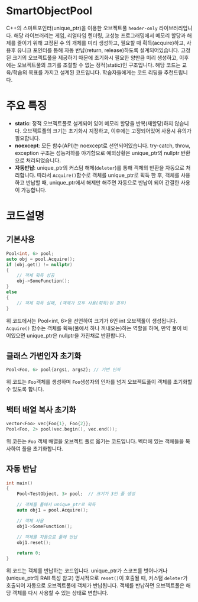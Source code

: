 # SmartObjectPool

C++의 스마트포인터(unique_ptr)을 이용한 오브젝트풀 ```header-only``` 라이브러리입니다. 해당 라이브러리는 게임, 리얼타임 렌더링, 고성능 프로그래밍에서 메모리 할당과 해제를 줄이기 위해 고정된 수 의 개체를 미리 생성하고, 필요할 때 획득(acquire)하고, 사용후 유니크 포인터를 통해 자동 반납(return, release)하도록 설계되어있습니다. 고정된 크기의 오브젝트풀을 제공하기 때문에 초기화시 필요한 양만큼 미리 생성하고, 이후에는 오브젝트풀의 크기를 조절할 수 없는 정적(static)인 구조입니다. 해당 코드는 교육/학습의 목표를 가지고 설계된 코드입니다. 학습자들에게는 코드 리딩을 추천드립니다. 

# 주요 특징
- **static**: 정적 오브젝트풀로 설계되어 있어 메모리 할당을 반복(재할당)하지 않습니다. 오브젝트풀의 크기는 초기화시 지정하고, 이후에는 고정되어있어 사용시 유의가 필요합니다.
- **noexcept**: 모든 함수(API)는 noexcept로 선언되어있습니다. try-catch, throw, exception 구조는 성능저하를 야기함으로 예외상황은 unique_ptr의 nullptr 반환으로 처리되었습니다.
- **자동반납**: unique_ptr의 커스텀 해제(```deleter```)를 통해 객체의 반환을 자동으로 처리합니다. 따라서 ```Acquire()```함수로 객체를 unique_ptr로 획득 한 후, 객체를 사용하고 반납할 때, unique_ptr에서 해제만 해주면 자동으로 반납이 되어 간결한 사용이 가능합니다.

# 코드설명

## 기본사용
```cpp
Pool<int, 6> pool;
auto obj = pool.Acquire();
if (obj.get() != nullptr)
{
    // 객체 획득 성공
    obj->SomeFunction();
}
else
{
    // 객체 획득 실패, (객체가 모두 사용(획득)된 경우)
}

```
위 코드에서는 Pool<int, 6>을 선언하여 크기가 6인 int 오브젝풀이 생성됩니다. ```Acquire()``` 함수는 객체를 획득(풀에서 하나 꺼내오는)하는 역할을 하며, 만약 풀이 비어있으면 unique_ptr은 nullptr을 가진채로 반환합니다.

## 클래스 가변인자 초기화
```cpp
Pool<Foo, 6> pool{args1, args2}; // 가변 인자
```
위 코드는 ```Foo```객체를 생성하며 ```Foo```생성자의 인자를 넘겨 오브젝트풀이 객체를 초기화할 수 있도록 합니다.

## 백터 배열 복사 초기화
```cpp
vector<Foo> vec{Foo{1}, Foo{2}};
Pool<Foo, 2> pool(vec.begin(), vec.end());
```
위 코든는 ```Foo``` 객체 배열을 오브젝트 풀로 옮기는 코드입니다. 벡터에 있는 객체들을 복사하여 풀을 초기화합니다.

## 자동 반납
```cpp
int main()
{
    Pool<TestObject, 3> pool;  // 크기가 3인 풀 생성

    // 객체를 풀에서 unique_ptr로 획득
    auto obj1 = pool.Acquire();

    // 객체 사용
    obj1->SomeFunction();

    // 객체를 자동으로 풀에 반납
    obj1.reset();

    return 0;
}
```
위 코드는 객체를 반납하는 코드입니다. unique_ptr가 스코프를 벗어나거나(unique_ptr의 RAII 특성 참고) 명시적으로 ```reset()```이 호출될 때, 커스텀 ```deleter```가 호출되어 자동으로 오브젝트풀에 객체가 반납됩니다.
객체를 반납하면 오브젝트풀은 해당 객체를 다시 사용할 수 있는 상태로 변합니다.
